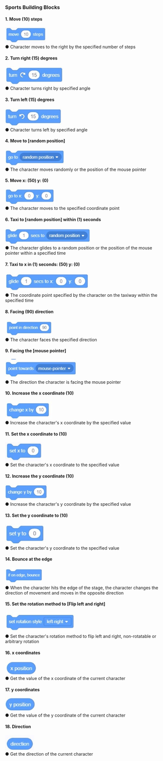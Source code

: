 ### Sports Building Blocks
#### 1.	Move (10) steps
![](../../assets/images/course-en/course3/course3-1/001.jpeg)  
●	Character moves to the right by the specified number of steps

#### 2.	Turn right (15) degrees
![](../../assets/images/course-en/course3/course3-1/002.jpeg)  
●   Character turns right by specified angle

#### 3.	Turn left (15) degrees
![](../../assets/images/course-en/course3/course3-1/003.jpeg)  
●   Character turns left by specified angle

#### 4.	Move to [random position]
![](../../assets/images/course-en/course3/course3-1/004.jpeg)  
●   The character moves randomly or the position of the mouse pointer

#### 5. Move x: (50) y: (0)
![](../../assets/images/course-en/course3/course3-1/005.jpeg)  
●  The character moves to the specified coordinate point

#### 6.	Taxi to [random position] within (1) seconds
![](../../assets/images/course-en/course3/course3-1/006.jpeg)  
●  The character glides to a random position or the position of the mouse pointer within a specified time

#### 7.	Taxi to x in (1) seconds: (50) y: (0)
![](../../assets/images/course-en/course3/course3-1/007.jpeg)  
●  The coordinate point specified by the character on the taxiway within the specified time

#### 8.	Facing (90) direction
![](../../assets/images/course-en/course3/course3-1/008.jpeg)  
●  The character faces the specified direction

#### 9.	Facing the [mouse pointer]
![](../../assets/images/course-en/course3/course3-1/009.jpeg)  
●  The direction the character is facing the mouse pointer

#### 10. Increase the x coordinate (10)
![](../../assets/images/course-en/course3/course3-1/010.jpeg)  
●  Increase the character's x coordinate by the specified value

#### 11. Set the x coordinate to (10)
![](../../assets/images/course-en/course3/course3-1/011.jpeg)  
●  Set the character's x coordinate to the specified value

#### 12. Increase the y coordinate (10)
![](../../assets/images/course-en/course3/course3-1/012.jpeg)  
●  Increase the character's y coordinate by the specified value

#### 13. Set the y coordinate to (10)
![](../../assets/images/course-en/course3/course3-1/013.jpeg)  
●  Set the character's y coordinate to the specified value

#### 14. Bounce at the edge
![](../../assets/images/course-en/course3/course3-1/014.jpeg)  
●  When the character hits the edge of the stage, the character changes the direction of movement and moves in the opposite
direction


#### 15. Set the rotation method to [Flip left and right]
![](../../assets/images/course-en/course3/course3-1/015.jpeg)  
●  Set the character's rotation method to flip left and right, non-rotatable or arbitrary rotation

#### 16. x coordinates
![](../../assets/images/course-en/course3/course3-1/016.jpeg)  
●  Get the value of the x coordinate of the current character

#### 17. y coordinates
![](../../assets/images/course-en/course3/course3-1/017.jpeg)  
●  Get the value of the y coordinate of the current character

#### 18. Direction
![](../../assets/images/course-en/course3/course3-1/018.jpeg)  
●  Get the direction of the current character
 





